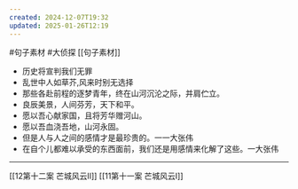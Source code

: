 ```yaml
---
created: 2024-12-07T19:32
updated: 2025-01-26T12:19
---
```


#句子素材  #大侦探 [[句子素材]]
- 历史将宣判我们无罪
- 乱世中人如草芥,风来时别无选择
- 那些各赴前程的逐梦青年，终在山河沉沦之际，并肩伫立。
- 良辰美景，人间芬芳，天下和平。
- 愿以吾心献家国，且将芳华赠河山。
- 愿以吾血浇吾地，山河永固。
- 但是人与人之间的感情才是最珍贵的。一一大张伟
- 在自个儿都难以承受的东西面前，我们还是用感情来化解了这些。一大张伟

---

[[12第十二案  芒城风云Ⅱ]]
[[11第十一案  芒城风云Ⅰ]]